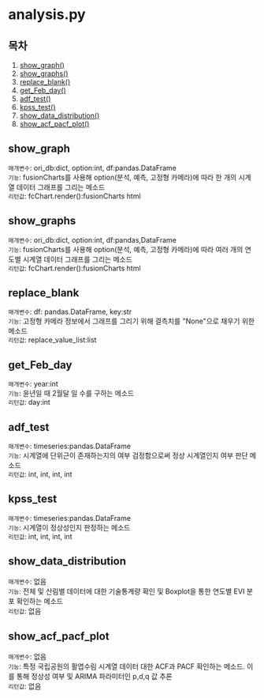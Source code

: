 # analysis.py

## 목차

1. [show_graph()](#show_graph)
2. [show_graphs()](#show_graphs)
3. [replace_blank()](#replace_blank)
4. [get_Feb_day()](#get_Feb_day)
5. [adf_test()](#adf_test)
6. [kpss_test()](#kpss_test)
7. [show_data_distribution()](#show_data_distribution)
8. [show_acf_pacf_plot()](#show_acf_pacf_plot)

## show_graph

`매개변수`: ori_db:dict, option:int, df:pandas.DataFrame   
`기능`: fusionCharts를 사용해 option(분석, 예측, 고정형 카메라)에 따라 한 개의 시계열 데이터 그래프를 그리는 메소드   
`리턴값`: fcChart.render():fusionCharts html   

## show_graphs

`매개변수`: ori_db:dict, option:int, df:pandas,DataFrame    
`기능`: fusionCharts를 사용해 option(분석, 예측, 고정형 카메라)에 따라 여러 개의 연도별 시계열 데이터 그래프를 그리는 메소드    
`리턴값`: fcChart.render():fusionCharts html   

## replace_blank

`매개변수`: df: pandas.DataFrame, key:str   
`기능`: 고정형 카메라 정보에서 그래프를 그리기 위해 결측치를 "None"으로 채우기 위한 메소드   
`리턴값`: replace_value_list:list   

## get_Feb_day

`매개변수`: year:int   
`기능`: 윤년일 때 2월달 일 수를 구하는 메소드   
`리턴값`: day:int   

## adf_test

`매개변수`: timeseries:pandas.DataFrame    
`기능`: 시계열에 단위근이 존재하는지의 여부 검정함으로써 정상 시계열인지 여부 판단 메소드   
`리턴값`: int, int, int, int   

## kpss_test

`매개변수`: timeseries:pandas.DataFrame   
`기능`:  시계열이 정상성인지 판정하는 메소드   
`리턴값`: int, int, int, int   

## show_data_distribution

`매개변수`: 없음     
`기능`: 전체 및 산림별 데이터에 대한 기술통계량 확인 및 Boxplot을 통한 연도별 EVI 분포 확인하는 메소드  
`리턴값`: 없음  

## show_acf_pacf_plot

`매개변수`: 없음   
`기능`: 특정 국립공원의 활엽수림 시계열 데이터 대한 ACF과 PACF 확인하는 메소드. 이를 통해 정상성 여부 및 ARIMA 파라미터인 p,d,q 값 추론   
`리턴값`: 없음  
